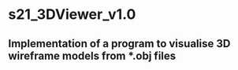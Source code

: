 # s21_3DViewer_v1.0

## Implementation of a program to visualise 3D wireframe models from *.obj files

